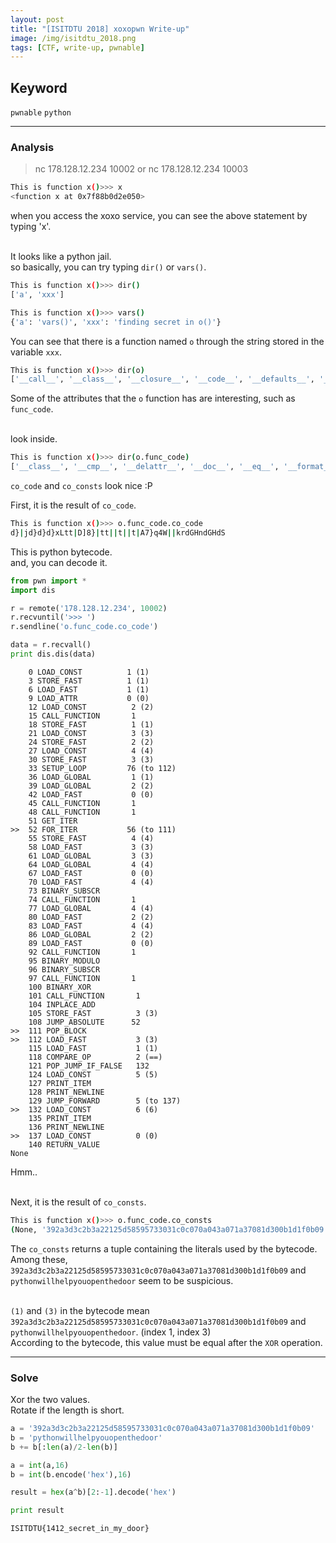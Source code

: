 ```yaml
---
layout: post
title: "[ISITDTU 2018] xoxopwn Write-up"
image: /img/isitdtu_2018.png
tags: [CTF, write-up, pwnable]
---
```


## Keyword
`pwnable` `python`

---
### Analysis

> nc 178.128.12.234 10002
or
nc 178.128.12.234 10003

```sh
This is function x()>>> x
<function x at 0x7f88b0d2e050>
```
when you access the xoxo service, you can see the above statement by typing 'x'.<br><br>

It looks like a python jail.<br>
so basically, you can try typing `dir()` or `vars()`.
```sh
This is function x()>>> dir()
['a', 'xxx']
```
```sh
This is function x()>>> vars()
{'a': 'vars()', 'xxx': 'finding secret in o()'}
```
You can see that there is a function named `o` through the string stored in the variable `xxx`.<br>

```sh
This is function x()>>> dir(o)
['__call__', '__class__', '__closure__', '__code__', '__defaults__', '__delattr__', '__dict__', '__doc__', '__format__', '__get__', '__getattribute__', '__globals__', '__hash__', '__init__', '__module__', '__name__', '__new__', '__reduce__', '__reduce_ex__', '__repr__', '__setattr__', '__sizeof__', '__str__', '__subclasshook__', 'func_closure', 'func_code', 'func_defaults', 'func_dict', 'func_doc', 'func_globals', 'func_name']
```
Some of the attributes that the `o` function has are interesting, such as `func_code`.<br><br>

look inside.
```sh
This is function x()>>> dir(o.func_code)
['__class__', '__cmp__', '__delattr__', '__doc__', '__eq__', '__format__', '__ge__', '__getattribute__', '__gt__', '__hash__', '__init__', '__le__', '__lt__', '__ne__', '__new__', '__reduce__', '__reduce_ex__', '__repr__', '__setattr__', '__sizeof__', '__str__', '__subclasshook__', 'co_argcount', 'co_cellvars', 'co_code', 'co_consts', 'co_filename', 'co_firstlineno', 'co_flags', 'co_freevars', 'co_lnotab', 'co_name', 'co_names', 'co_nlocals', 'co_stacksize', 'co_varnames']
```
`co_code` and `co_consts` look nice :P <br>

First, it is the result of `co_code`.
```sh
This is function x()>>> o.func_code.co_code
d}|jd}d}d}xLtt|D]8}|tt||t||t|A7}q4W||krdGHndGHdS
```
This is python bytecode.<br>
and, you can decode it.
```python
from pwn import *
import dis

r = remote('178.128.12.234', 10002)
r.recvuntil('>>> ')
r.sendline('o.func_code.co_code')

data = r.recvall()
print dis.dis(data)
```
```
    0 LOAD_CONST          1 (1)
    3 STORE_FAST          1 (1)
    6 LOAD_FAST           1 (1)
    9 LOAD_ATTR           0 (0)
    12 LOAD_CONST          2 (2)
    15 CALL_FUNCTION       1
    18 STORE_FAST          1 (1)
    21 LOAD_CONST          3 (3)
    24 STORE_FAST          2 (2)
    27 LOAD_CONST          4 (4)
    30 STORE_FAST          3 (3)
    33 SETUP_LOOP         76 (to 112)
    36 LOAD_GLOBAL         1 (1)
    39 LOAD_GLOBAL         2 (2)
    42 LOAD_FAST           0 (0)
    45 CALL_FUNCTION       1
    48 CALL_FUNCTION       1
    51 GET_ITER       
>>  52 FOR_ITER           56 (to 111)
    55 STORE_FAST          4 (4)
    58 LOAD_FAST           3 (3)
    61 LOAD_GLOBAL         3 (3)
    64 LOAD_GLOBAL         4 (4)
    67 LOAD_FAST           0 (0)
    70 LOAD_FAST           4 (4)
    73 BINARY_SUBSCR  
    74 CALL_FUNCTION       1
    77 LOAD_GLOBAL         4 (4)
    80 LOAD_FAST           2 (2)
    83 LOAD_FAST           4 (4)
    86 LOAD_GLOBAL         2 (2)
    89 LOAD_FAST           0 (0)
    92 CALL_FUNCTION       1
    95 BINARY_MODULO  
    96 BINARY_SUBSCR  
    97 CALL_FUNCTION       1
    100 BINARY_XOR     
    101 CALL_FUNCTION       1
    104 INPLACE_ADD    
    105 STORE_FAST          3 (3)
    108 JUMP_ABSOLUTE      52
>>  111 POP_BLOCK      
>>  112 LOAD_FAST           3 (3)
    115 LOAD_FAST           1 (1)
    118 COMPARE_OP          2 (==)
    121 POP_JUMP_IF_FALSE   132
    124 LOAD_CONST          5 (5)
    127 PRINT_ITEM     
    128 PRINT_NEWLINE  
    129 JUMP_FORWARD        5 (to 137)
>>  132 LOAD_CONST          6 (6)
    135 PRINT_ITEM     
    136 PRINT_NEWLINE  
>>  137 LOAD_CONST          0 (0)
    140 RETURN_VALUE   
None
```
Hmm..<br><br>

Next, it is the result of `co_consts`.
```sh
This is function x()>>> o.func_code.co_consts
(None, '392a3d3c2b3a22125d58595733031c0c070a043a071a37081d300b1d1f0b09', 'hex', 'pythonwillhelpyouopenthedoor', '', 'Open the door', 'Close the door')
```
The `co_consts` returns a tuple containing the literals used by the bytecode.<br>
Among these, `392a3d3c2b3a22125d58595733031c0c070a043a071a37081d300b1d1f0b09` and `pythonwillhelpyouopenthedoor` seem to be suspicious.<br><br>

`(1)` and `(3)` in the bytecode mean `392a3d3c2b3a22125d58595733031c0c070a043a071a37081d300b1d1f0b09` and `pythonwillhelpyouopenthedoor`. (index 1, index 3)<br>
According to the bytecode, this value must be equal after the `XOR` operation.<br>

---
### Solve
Xor the two values.<br>
Rotate if the length is short.
```python
a = '392a3d3c2b3a22125d58595733031c0c070a043a071a37081d300b1d1f0b09'
b = 'pythonwillhelpyouopenthedoor'
b += b[:len(a)/2-len(b)]

a = int(a,16)
b = int(b.encode('hex'),16)

result = hex(a^b)[2:-1].decode('hex')

print result
```
```
ISITDTU{1412_secret_in_my_door}
```
